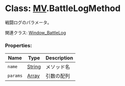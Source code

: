 # Class: [MV](MV.md).BattleLogMethod
戦闘ログのパラメータ。

関連クラス: [Window_BattleLog](Window_BattleLog.md)

### Properties:

| Name | Type | Description |
| --- | --- | --- |
| `name` | [String](String.md) | メソッド名 |
| `params` | [Array](Array.md) | 引数の配列 |
